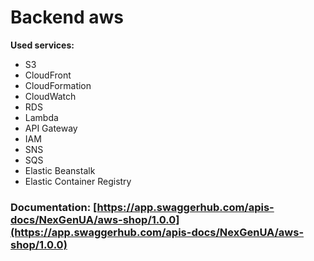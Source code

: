 # Backend aws

**Used services:**
  - S3
  - CloudFront
  - CloudFormation
  - CloudWatch
  - RDS
  - Lambda
  - API Gateway
  - IAM
  - SNS
  - SQS
  - Elastic Beanstalk
  - Elastic Container Registry 
  
### Documentation: [https://app.swaggerhub.com/apis-docs/NexGenUA/aws-shop/1.0.0](https://app.swaggerhub.com/apis-docs/NexGenUA/aws-shop/1.0.0)
